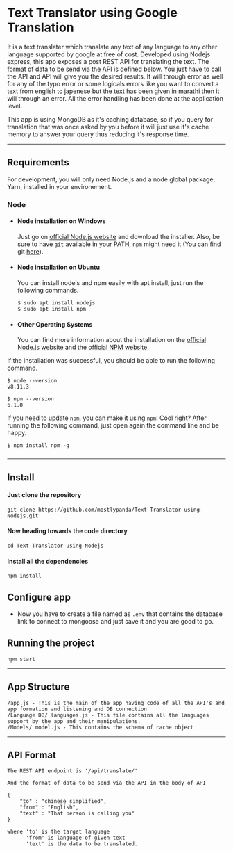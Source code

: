 # Text Translator using Google Translation 
It is a text translater which translate any text of any language to any other language supported by google at free of cost. Developed using Nodejs express, this app exposes a post REST API for translating the text. The format of data to be send via the API is defined below. You just have to call the API and API will give you the desired results. It will through error as well for any of the typo error or some logicals errors like you want to convert a text from english to japenese but the text has been given in marathi then it will through an error. All the error handling has been done at the application level. 

This app is using MongoDB as it's caching database, so if you query for translation that was once asked by you before it will just use it's cache memory to answer your query thus reducing it's response time.

---
## Requirements

For development, you will only need Node.js and a node global package, Yarn, installed in your environement.

### Node
- #### Node installation on Windows

  Just go on [official Node.js website](https://nodejs.org/) and download the installer.
Also, be sure to have `git` available in your PATH, `npm` might need it (You can find git [here](https://git-scm.com/)).

- #### Node installation on Ubuntu

  You can install nodejs and npm easily with apt install, just run the following commands.

      $ sudo apt install nodejs
      $ sudo apt install npm

- #### Other Operating Systems
  You can find more information about the installation on the [official Node.js website](https://nodejs.org/) and the [official NPM website](https://npmjs.org/).

If the installation was successful, you should be able to run the following command.

    $ node --version
    v8.11.3

    $ npm --version
    6.1.0

If you need to update `npm`, you can make it using `npm`! Cool right? After running the following command, just open again the command line and be happy.

    $ npm install npm -g

###
---

## Install

#### Just clone the repository

```
git clone https://github.com/mostlypanda/Text-Translator-using-Nodejs.git
```

#### Now heading towards the code directory    
    
```  
cd Text-Translator-using-Nodejs
```

#### Install all the dependencies    

```
npm install
```

## Configure app

- Now you have to create a file named as ```.env``` that contains the database link to connect to mongoose and just save it and you are good to go.

## Running the project

```
npm start
```

---

## App Structure

```
/app.js - This is the main of the app having code of all the API's and app formation and listening and DB connection
/Language DB/ languages.js - This file contains all the languages support by the app and their manipulations.
/Models/ model.js - This contains the schema of cache object 

```
---

## API Format

```
The REST API endpoint is '/api/translate/'

And the format of data to be send via the API in the body of API

{
    "to" : "chinese simplified",
    "from" : "English",
    "text" : "That person is calling you"
}

where 'to' is the target language
      'from' is language of given text
      'text' is the data to be translated. 

```
